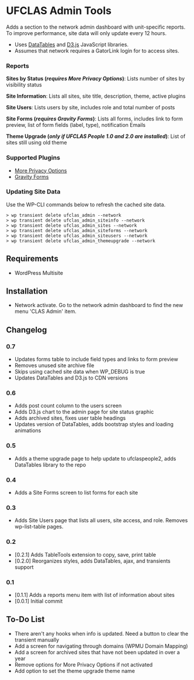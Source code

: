 UFCLAS Admin Tools
==================

Adds a section to the network admin dashboard with unit-specific reports. To improve performance, site data will only update every 12 hours. 

- Uses [DataTables](https://datatables.net/) and [D3.js](https://d3js.org/) JavaScript libraries. 
- Assumes that network requires a GatorLink login for to access sites.

### Reports
__Sites by Status (_requires More Privacy Options_)__:
Lists number of sites by visibility status

__Site Information__:
Lists all sites, site title, description, theme, active plugins

__Site Users__:
Lists users by site, includes role and total number of posts

__Site Forms (_requires Gravity Forms_)__:
Lists all forms, includes link to form preview, list of form fields (label, type), notification Emails

__Theme Upgrade (_only if UFCLAS People 1.0 and 2.0 are installed_)__:
List of sites still using old theme

### Supported Plugins
- [More Privacy Options](https://wordpress.org/plugins/more-privacy-options/)
- [Gravity Forms](http://www.gravityforms.com/)

### Updating Site Data

Use the WP-CLI commands below to refresh the cached site data.

```
> wp transient delete ufclas_admin --network
> wp transient delete ufclas_admin_siteinfo --network
> wp transient delete ufclas_admin_sites --network
> wp transient delete ufclas_admin_siteforms --network
> wp transient delete ufclas_admin_siteusers --network
> wp transient delete ufclas_admin_themeupgrade --network
```

Requirements
------------
- WordPress Multisite

Installation
------------
- Network activate. Go to the network admin dashboard to find the new menu 'CLAS Admin' item.


Changelog
---------

### 0.7
- Updates forms table to include field types and links to form preview
- Removes unused site archive file
- Skips using cached site data when WP_DEBUG is true
- Updates DataTables and D3.js to CDN versions 

### 0.6
- Adds post count column to the users screen
- Adds D3.js chart to the admin page for site status graphic
- Adds archived sites, fixes user table headings 
- Updates version of DataTables, adds bootstrap styles and loading animations 

### 0.5
- Adds a theme upgrade page to help update to ufclaspeople2, adds DataTables library to the repo

### 0.4
- Adds a Site Forms screen to list forms for each site

### 0.3
- Adds Site Users page that lists all users, site access, and role. Removes wp-list-table pages.

### 0.2
- [0.2.1] Adds TableTools extension to copy, save, print table
- [0.2.0] Reorganizes styles, adds DataTables, ajax, and transients support

### 0.1
- [0.1.1] Adds a reports menu item with list of information about sites
- [0.0.1] Initial commit


To-Do List
----------

- There aren't any hooks when info is updated. Need a button to clear the transient manually
- Add a screen for navigating through domains (WPMU Domain Mapping)
- Add a screen for archived sites that have not been updated in over a year
- Remove options for More Privacy Options if not activated
- Add option to set the theme upgrade theme name